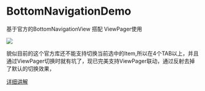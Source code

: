 # BottomNavigationDemo
基于官方的BottomNavigationView 搭配 ViewPager使用

![](https://upload-images.jianshu.io/upload_images/5017743-48bf1bc85dd649b8.png?imageMogr2/auto-orient/strip%7CimageView2/2/w/259)

貌似目前的这个官方库还不能支持切换当前选中的Item,所以在4个TAB以上，并且通过ViewPager切换时就有坑了，现已完美支持ViewPager联动，通过反射去掉了默认的切换效果，


[详细讲解](https://github.com/DaLongPJ/BottomNavigationView-master)
